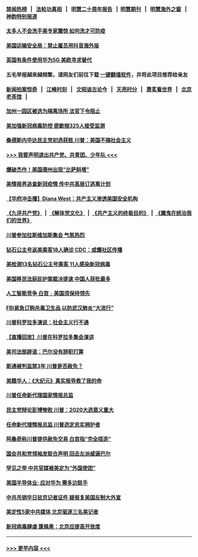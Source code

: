 #### [禁闻热榜](热点新闻.md?=0)  &nbsp;&nbsp;|&nbsp;&nbsp; [法轮功真相](https://github.com/gfw-breaker/truth/blob/master/README.md?=0) &nbsp;&nbsp;|&nbsp;&nbsp; [明慧二十周年报告](https://github.com/gfw-breaker/mh-reports/blob/master/README.md?=0) &nbsp;&nbsp;|&nbsp;&nbsp;[明慧期刊](https://github.com/gfw-breaker/mh-qikan) &nbsp;&nbsp;|&nbsp;&nbsp; [明慧海外之窗](https://github.com/gfw-breaker/mh-news/blob/master/README.md?=0) &nbsp;&nbsp;|&nbsp;&nbsp; [神韵特别报道](https://github.com/gfw-breaker/mh-news/blob/master/shenyun.md?=0)
#### [太多人不会洗手美专家震惊 如何洗才可防疫](../pages/prog203/a102784651.md?t=02250202) 
#### [美国运输安全局：禁止雇员用抖音海外版](../pages/prog203/a102784612.md?t=02250202) 
#### [英国有条件使用华为5G 美欧寻求替代](../pages/prog203/a102784379.md?t=02250202) 
#### 五毛举报越来越频繁，请网友们前往下载 [一键翻墙软件](https://github.com/gfw-breaker/ssr-accounts)，并将此项目推荐给亲友
#### [新闻拍案惊奇](https://github.com/gfw-breaker/banned-news/blob/master/pages/link4.md) &nbsp;&nbsp;|&nbsp;&nbsp; [江峰时刻](https://github.com/gfw-breaker/banned-news/blob/master/pages/link4.md) &nbsp;&nbsp;|&nbsp;&nbsp; [文昭谈古论今](https://github.com/gfw-breaker/banned-news/blob/master/pages/link4.md) &nbsp;&nbsp;|&nbsp;&nbsp; [天亮时分](https://github.com/gfw-breaker/banned-news/blob/master/pages/link4.md) &nbsp;&nbsp;|&nbsp;&nbsp; [萧茗看世界](https://github.com/gfw-breaker/banned-news/blob/master/pages/link4.md) &nbsp;&nbsp;|&nbsp;&nbsp; [北京老茶馆](https://github.com/gfw-breaker/banned-news/blob/master/pages/link4.md) &nbsp;&nbsp;|&nbsp;&nbsp; 
#### [加州一园区被选为隔离场所 法官下令阻止](../pages/prog203/a102784233.md?t=02250202) 
#### [美加强新冠病毒防控 密歇根325人接受监测](../pages/prog203/a102784065.md?t=02250202) 
#### [桑德斯内华达民主党初选获胜 川普：美国不搞社会主义](../pages/prog203/a102783888.md?t=02250202) 
#### [>>> 我要声明退出共产党、共青团、少年队 <<<](https://github.com/begood0513/goodnews/blob/master/quit/letter.md) 
#### [爆破杰作！美国德州出现“比萨斜塔”](../pages/prog203/a102783769.md?t=02250202) 
#### [美情报界追查新冠疫情 传中共高层订逃离计划](../pages/prog203/a102783453.md?t=02250202) 
#### [【华府冲击播】Diana West：共产主义渗透美国安全机构](../pages/prog203/a102783451.md?t=02250202) 
#### [《九评共产党》](https://github.com/begood0513/9ping.md/blob/master/README.md) &nbsp;|&nbsp; [《解体党文化》](../../../../jtdwh.md/blob/master/README.md)  &nbsp;|&nbsp; [《共产主义的终极目的》](../../../../gczydzjmd.md/blob/master/README.md) &nbsp;|&nbsp; [《魔鬼在统治我们的世界》](../../../../mgztzwmdsj.md/blob/master/README.md) 
#### [川普参加拉斯维加斯集会 气氛热烈](../pages/prog203/a102783302.md?t=02250202) 
#### [钻石公主号返美乘客18人确诊 CDC：或爆社区传播](../pages/prog203/a102783014.md?t=02250202) 
#### [美检测13名钻石公主号乘客 11人感染新冠病毒](../pages/prog203/a102782667.md?t=02250202) 
#### [美国移民法庭庇护案裁决提速 中国人获批最多](../pages/prog203/a102782684.md?t=02250202) 
#### [人工智能竞争 白宫﹕美国须保持领先](../pages/prog203/a102782714.md?t=02250202) 
#### [FBI紧急订购杀毒卫生品 以防武汉肺炎“大流行”](../pages/prog203/a102782660.md?t=02250202) 
#### [川普科罗拉多演说：社会主义行不通](../pages/prog203/a102782609.md?t=02250202) 
#### [【直播回放】川普在科罗拉多集会演讲](../pages/prog203/a102782131.md?t=02250202) 
#### [美司法部辟谣：巴尔没有辞职打算](../pages/prog203/a102782056.md?t=02250202) 
#### [斯通被判监禁3年 川普是否赦免？](../pages/prog203/a102781936.md?t=02250202) 
#### [美籍华人：《大纪元》真实报导救了我的命](../pages/prog203/a102781843.md?t=02250202) 
#### [川普任命新代理国家情报总监](../pages/prog203/a102781832.md?t=02250202) 
#### [民主党辩论彭博惨败 川普：2020大选意义重大](../pages/prog203/a102781824.md?t=02250202) 
#### [任命新代理情报总监 川普选定忠实拥护者](../pages/prog203/a102781293.md?t=02250202) 
#### [阿桑奇称川普提供赦免交易 白宫指“完全捏造”](../pages/prog203/a102781204.md?t=02250202) 
#### [国会共和党领袖发联合声明 回击左派威逼巴尔](../pages/prog203/a102781074.md?t=02250202) 
#### [罕见之举 中共官媒被美定为“外国使团”](../pages/prog203/a102781220.md?t=02250202) 
#### [美国半导体业: 应对华为 需多边联手](../pages/prog203/a102781137.md?t=02250202) 
#### [中共吊销华日驻京记者证件 疑报复美国反制大外宣](../pages/prog203/a102781043.md?t=02250202) 
#### [美定性5家中共媒体 北京驱逐三名美记者](../pages/prog203/a102781038.md?t=02250202) 
#### [新冠病毒肆虐 蓬佩奥：北京应提高开放度](../pages/prog203/a102781033.md?t=02250202) 

----
#### [ >>> 更早内容 <<< ](../indexes/prog203-earlier.md)
